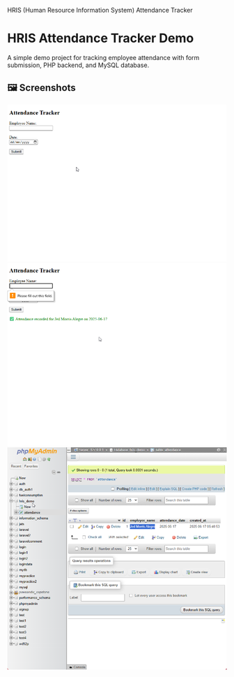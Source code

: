HRIS (Human Resource Information System) Attendance Tracker

# HRIS Attendance Tracker Demo

A simple demo project for tracking employee attendance with form submission, PHP backend, and MySQL database.

## 🖼️ Screenshots

![Screenshot 1](img/hris_demo1.png.png)
![Screenshot 2](img/hris_demo2.png.png)
![Screenshot 3](img/hris_demo3.png.png)
